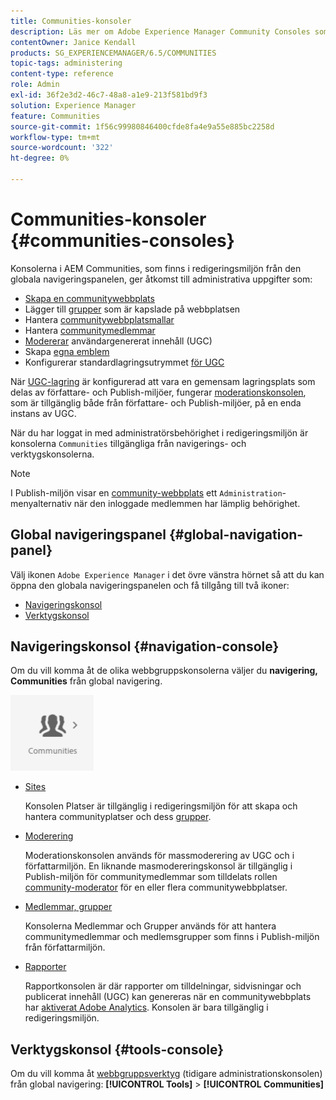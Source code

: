 ```yaml
---
title: Communities-konsoler
description: Läs mer om Adobe Experience Manager Community Consoles som är tillgängliga i redigeringsmiljön från den globala navigeringspanelen.
contentOwner: Janice Kendall
products: SG_EXPERIENCEMANAGER/6.5/COMMUNITIES
topic-tags: administering
content-type: reference
role: Admin
exl-id: 36f2e3d2-46c7-48a8-a1e9-213f581bd9f3
solution: Experience Manager
feature: Communities
source-git-commit: 1f56c99980846400cfde8fa4e9a55e885bc2258d
workflow-type: tm+mt
source-wordcount: '322'
ht-degree: 0%

---
```


# Communities-konsoler {#communities-consoles}

Konsolerna i AEM Communities, som finns i redigeringsmiljön från den globala navigeringspanelen, ger åtkomst till administrativa uppgifter som:

* [Skapa en communitywebbplats](sites-console.md)
* Lägger till [grupper](groups.md) som är kapslade på webbplatsen
* Hantera [communitywebbplatsmallar](sites.md)
* Hantera [communitymedlemmar](members.md)
* [Modererar](moderate-ugc.md) användargenererat innehåll (UGC)
* Skapa [egna emblem](badges.md)
* Konfigurerar standardlagringsutrymmet [för UGC](srp-config.md)

När [UGC-lagring](working-with-srp.md) är konfigurerad att vara en gemensam lagringsplats som delas av författare- och Publish-miljöer, fungerar [moderationskonsolen](moderation.md), som är tillgänglig både från författare- och Publish-miljöer, på en enda instans av UGC.

När du har loggat in med administratörsbehörighet i redigeringsmiljön är konsolerna `Communities` tillgängliga från navigerings- och verktygskonsolerna.

>[!NOTE]
>
>I Publish-miljön visar en [community-webbplats](sites-console.md) ett `Administration`-menyalternativ när den inloggade medlemmen har lämplig behörighet.

## Global navigeringspanel {#global-navigation-panel}

Välj ikonen `Adobe Experience Manager` i det övre vänstra hörnet så att du kan öppna den globala navigeringspanelen och få tillgång till två ikoner:

* [Navigeringskonsol](#navigation-console)
* [Verktygskonsol](tools.md)

## Navigeringskonsol {#navigation-console}

Om du vill komma åt de olika webbgruppskonsolerna väljer du **navigering, Communities** från global navigering.

![communities](assets/communities.png)

* [Sites](sites-console.md)

  Konsolen Platser är tillgänglig i redigeringsmiljön för att skapa och hantera communityplatser och dess [grupper](groups.md).

* [Moderering](moderation.md)

  Moderationskonsolen används för massmoderering av UGC och i författarmiljön. En liknande masmodereringskonsol är tillgänglig i Publish-miljön för communitymedlemmar som tilldelats rollen [community-moderator](users.md#publishenvironmentusersandgroups) för en eller flera communitywebbplatser.

* [Medlemmar, grupper](members.md)

  Konsolerna Medlemmar och Grupper används för att hantera communitymedlemmar och medlemsgrupper som finns i Publish-miljön från författarmiljön.

* [Rapporter](reports.md)

  Rapportkonsolen är där rapporter om tilldelningar, sidvisningar och publicerat innehåll (UGC) kan genereras när en communitywebbplats har [aktiverat Adobe Analytics](sites-console.md#analytics). Konsolen är bara tillgänglig i redigeringsmiljön.

## Verktygskonsol {#tools-console}

Om du vill komma åt [webbgruppsverktyg](tools.md) (tidigare administrationskonsolen) från global navigering: **[!UICONTROL Tools]** > **[!UICONTROL Communities]**
